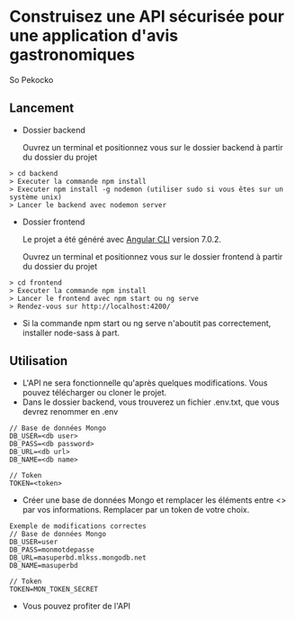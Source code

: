 # Construisez une API sécurisée pour une application d'avis gastronomiques
So Pekocko

## Lancement
 - Dossier backend

    Ouvrez un terminal et positionnez vous sur le dossier backend à partir du dossier du projet
```
> cd backend
> Executer la commande npm install
> Executer npm install -g nodemon (utiliser sudo si vous êtes sur un système unix)
> Lancer le backend avec nodemon server
```

- Dossier frontend

    Le projet a été généré avec [Angular CLI](https://github.com/angular/angular-cli) version 7.0.2.
    
    
    
    Ouvrez un terminal et positionnez vous sur le dossier frontend à partir du dossier du projet
```
> cd frontend
> Executer la commande npm install
> Lancer le frontend avec npm start ou ng serve
> Rendez-vous sur http://localhost:4200/
```
    
- Si la commande npm start ou ng serve n'aboutit pas correctement, installer node-sass à part.

## Utilisation
- L'API ne sera fonctionnelle qu'après quelques modifications. Vous pouvez télécharger ou cloner le projet.
- Dans le dossier backend, vous trouverez un fichier .env.txt, que vous devrez renommer en .env

```
// Base de données Mongo
DB_USER=<db user>
DB_PASS=<db password>
DB_URL=<db url>
DB_NAME=<db name>

// Token
TOKEN=<token>
```
- Créer une base de données Mongo et remplacer les éléments entre <> par vos informations. Remplacer <token> par un token de votre choix.

```
Exemple de modifications correctes
// Base de données Mongo
DB_USER=user
DB_PASS=monmotdepasse
DB_URL=masuperbd.mlkss.mongodb.net
DB_NAME=masuperbd

// Token
TOKEN=MON_TOKEN_SECRET
```

- Vous pouvez profiter de l'API